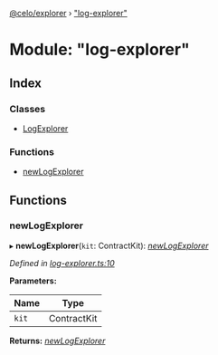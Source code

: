 [@celo/explorer](../README.md) › ["log-explorer"](_log_explorer_.md)

# Module: "log-explorer"

## Index

### Classes

* [LogExplorer](../classes/_log_explorer_.logexplorer.md)

### Functions

* [newLogExplorer](_log_explorer_.md#newlogexplorer)

## Functions

###  newLogExplorer

▸ **newLogExplorer**(`kit`: ContractKit): *[newLogExplorer](_log_explorer_.md#newlogexplorer)*

*Defined in [log-explorer.ts:10](https://github.com/celo-org/celo-monorepo/blob/master/packages/sdk/explorer/src/log-explorer.ts#L10)*

**Parameters:**

Name | Type |
------ | ------ |
`kit` | ContractKit |

**Returns:** *[newLogExplorer](_log_explorer_.md#newlogexplorer)*
